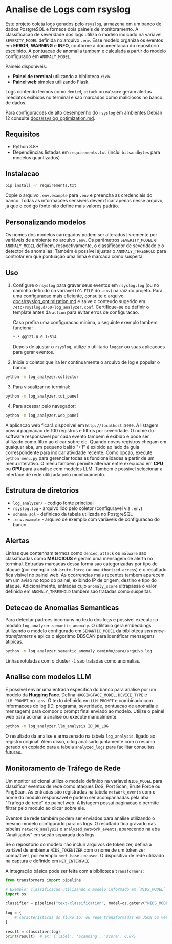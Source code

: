 # Analise de Logs com rsyslog

Este projeto coleta logs gerados pelo `rsyslog`, armazena em um banco de dados
PostgreSQL e fornece dois paineis de monitoramento. A classificacao de severidade
dos logs utiliza o modelo indicado na variavel `SEVERITY_MODEL` definida no
arquivo `.env`. Esse modelo organiza os eventos em **ERROR**, **WARNING** e
**INFO**, conforme a documentacao do repositorio escolhido. A pontuacao de
anomalia tambem e calculada a partir do modelo configurado em `ANOMALY_MODEL`.

Painéis disponíveis:

- **Painel de terminal** utilizando a biblioteca `rich`.
 - **Painel web** simples utilizando Flask.

Logs contendo termos como `denied`, `attack` ou `malware` geram alertas imediatos
exibidos no terminal e sao marcados como maliciosos no banco de dados.

Para configuracoes de alto desempenho do `rsyslog` em ambientes Debian 12
consulte [docs/rsyslog_optimization.md](docs/rsyslog_optimization.md).

## Requisitos

- Python 3.8+
- Dependências listadas em `requirements.txt` (inclui `bitsandbytes` para modelos quantizados)

## Instalacao

```bash
pip install -r requirements.txt
```

Copie o arquivo `.env.example` para `.env` e preencha as credenciais do banco.
Todas as informações sensíveis devem ficar apenas nesse arquivo, já que o
codigo fonte não define mais valores padrão.

## Personalizando modelos

Os nomes dos modelos carregados podem ser alterados livremente por variáveis de
ambiente no arquivo `.env`. Os parâmetros `SEVERITY_MODEL` e `ANOMALY_MODEL`
definem, respectivamente, o classificador de severidade e o detector de
anomalias. Também é possível ajustar o `ANOMALY_THRESHOLD` para controlar em
que pontuação uma linha é marcada como suspeita.

## Uso

1. Configure o `rsyslog` para gravar seus eventos em `rsyslog.log` (ou no caminho
   definido na variavel `LOG_FILE` do `.env`) na raiz do
    projeto. Para uma configuracao mais eficiente, consulte o arquivo
    [docs/rsyslog_optimization.md](docs/rsyslog_optimization.md) e salve o
    conteudo sugerido em `/etc/rsyslog.d/50-log_analyzer.conf`. Certifique-se de
    definir o template antes da `action` para evitar erros de configuracao.

   Caso prefira uma configuracao minima, o seguinte exemplo tambem funciona:

   ```
   *.* @@127.0.0.1:514
   ```

   Depois de ajustar o `rsyslog`, utilize o utilitario `logger` ou suas
   aplicacoes para gerar eventos.

2. Inicie o coletor que ira ler continuamente o arquivo de log e popular o banco:

```bash
python -m log_analyzer.collector
```

3. Para visualizar no terminal:

```bash
python -m log_analyzer.tui_panel
```

4. Para acessar pelo navegador:

```bash
python -m log_analyzer.web_panel
```
A aplicacao web ficará disponivel em `http://localhost:5000`. A listagem possui
paginacao de 100 registros e filtros por severidade. O nome do software
responsavel por cada evento tambem é exibido e pode ser utilizado como filtro ao
clicar sobre ele.
Quando novos registros chegam em qualquer aba, um pequeno balão "+1" é exibido
ao lado da guia correspondente para indicar atividade recente.
Como opcao, execute `python menu.py` para gerenciar todas as funcionalidades a partir de um menu interativo.
O menu tambem permite alternar entre execucao em **CPU** ou **GPU** para a
analise com modelos LLM.
Tambem e possivel selecionar a interface de rede utilizada pelo monitoramento.

## Estrutura de diretorios

- `log_analyzer/` - codigo fonte principal
- `rsyslog.log` - arquivo lido pelo coletor (configuravel via `.env`)
- `schema.sql` - definicao da tabela utilizada no PostgreSQL
- `.env.example` - arquivo de exemplo com variaveis de configuracao do banco

## Alertas

Linhas que contenham termos como `denied`, `attack` ou `malware` sao
classificadas como **MALICIOUS** e geram uma mensagem de alerta no terminal.
Entradas marcadas dessa forma sao categorizadas por tipo de ataque (por
exemplo `ssh-brute-force` ou `unauthorized-access`) e o resultado fica visivel
no painel web. As ocorrencias mais recentes tambem aparecem em um aviso no topo do painel, exibindo IP de origem, destino e tipo do ataque.
Adicionalmente, entradas cujo `anomaly_score` ultrapassa o valor definido em
`ANOMALY_THRESHOLD` tambem sao tratadas como suspeitas.

## Detecao de Anomalias Semanticas

Para detectar padroes incomuns no texto dos logs e possivel executar o modulo
`log_analyzer.semantic_anomaly`. O utilitario gera embeddings utilizando o
modelo configurado em `SEMANTIC_MODEL` da biblioteca *sentence-transformers* e
aplica o algoritmo DBSCAN para identificar mensagens atipicas.

```bash
python -m log_analyzer.semantic_anomaly caminho/para/arquivo.log
```

Linhas rotuladas com o cluster `-1` sao tratadas como anomalias.

## Analise com modelos LLM

E possivel enviar uma entrada especifica do banco para analise por um modelo
da **Hugging Face**. Defina `HUGGINGFACE_MODEL`, `DEVICE_TYPE` e `LLM_PROMPT` no `.env`. O texto definido em `LLM_PROMPT` e combinado com informacoes do log (ID, programa, severidade, pontuacao de anomalia e mensagem) para compor o prompt final enviado ao modelo. Utilize o painel web para acionar a analise ou execute manualmente:

```bash
python -m log_analyzer.llm_analysis ID_DO_LOG
```
O resultado da analise e armazenado na tabela `log_analysis`, ligado ao
registro original. Alem disso, o log analisado juntamente com o resumo gerado
eh copiado para a tabela `analyzed_logs` para facilitar consultas futuras.

## Monitoramento de Tráfego de Rede

Um monitor adicional utiliza o modelo definido na variavel `NIDS_MODEL` para
classificar eventos de rede como ataques DoS, Port Scan, Brute Force ou
PingScan. As entradas são registradas na tabela `network_events` com o nome do
modulo responsavel e podem ser acompanhadas pela aba "Trafego de rede" do painel
web. A listagem possui paginacao e permite filtrar pelo modulo ao clicar sobre
ele.

Eventos de rede também podem ser enviados para análise utilizando o mesmo
modelo configurado para os logs. O resultado fica gravado nas tabelas
`network_analysis` e `analyzed_network_events`, aparecendo na aba "Analisados"
em seção separada dos logs.

Se o repositório do modelo não incluir arquivos de tokenizer, defina a variável
de ambiente `NIDS_TOKENIZER` com o nome de um tokenizer compatível, por exemplo
`bert-base-uncased`.
O dispositivo de rede utilizado na captura e definido em `NET_INTERFACE`.

A integração básica pode ser feita com a biblioteca `transformers`:

```python
from transformers import pipeline

# Exemplo: classificacao utilizando o modelo informado em `NIDS_MODEL`
import os

classifier = pipeline("text-classification", model=os.getenv("NIDS_MODEL"))

log = {
    # características do fluxo IoT ou rede transformadas em JSON ou vetores
}

result = classifier(log)
print(result)  # ex: {'label': 'Scanning', 'score': 0.87}
```
